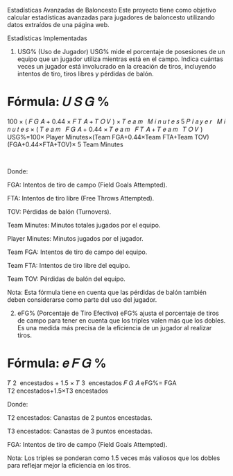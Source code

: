 Estadísticas Avanzadas de Baloncesto
Este proyecto tiene como objetivo calcular estadísticas avanzadas para jugadores de baloncesto utilizando datos extraídos de una página web.

Estadísticas Implementadas
1. USG% (Uso de Jugador)
USG% mide el porcentaje de posesiones de un equipo que un jugador utiliza mientras está en el campo. Indica cuántas veces un jugador está involucrado en la creación de tiros, incluyendo intentos de tiro, tiros libres y pérdidas de balón.

Fórmula:
𝑈
𝑆
𝐺
%
=
100
×
(
𝐹
𝐺
𝐴
+
0.44
×
𝐹
𝑇
𝐴
+
𝑇
𝑂
𝑉
)
×
𝑇
𝑒
𝑎
𝑚
 
𝑀
𝑖
𝑛
𝑢
𝑡
𝑒
𝑠
5
𝑃
𝑙
𝑎
𝑦
𝑒
𝑟
 
𝑀
𝑖
𝑛
𝑢
𝑡
𝑒
𝑠
×
(
𝑇
𝑒
𝑎
𝑚
 
𝐹
𝐺
𝐴
+
0.44
×
𝑇
𝑒
𝑎
𝑚
 
𝐹
𝑇
𝐴
+
𝑇
𝑒
𝑎
𝑚
 
𝑇
𝑂
𝑉
)
USG%=100× 
Player Minutes×(Team FGA+0.44×Team FTA+Team TOV)
(FGA+0.44×FTA+TOV)× 
5
Team Minutes
​
 
​
 
Donde:

FGA: Intentos de tiro de campo (Field Goals Attempted).

FTA: Intentos de tiro libre (Free Throws Attempted).

TOV: Pérdidas de balón (Turnovers).

Team Minutes: Minutos totales jugados por el equipo.

Player Minutes: Minutos jugados por el jugador.

Team FGA: Intentos de tiro de campo del equipo.

Team FTA: Intentos de tiro libre del equipo.

Team TOV: Pérdidas de balón del equipo.

Nota: Esta fórmula tiene en cuenta que las pérdidas de balón también deben considerarse como parte del uso del jugador.

2. eFG% (Porcentaje de Tiro Efectivo)
eFG% ajusta el porcentaje de tiros de campo para tener en cuenta que los triples valen más que los dobles. Es una medida más precisa de la eficiencia de un jugador al realizar tiros.

Fórmula:
𝑒
𝐹
𝐺
%
=
𝑇
2
 encestados
+
1.5
×
𝑇
3
 encestados
𝐹
𝐺
𝐴
eFG%= 
FGA
T2 encestados+1.5×T3 encestados
​
 
Donde:

T2 encestados: Canastas de 2 puntos encestadas.

T3 encestados: Canastas de 3 puntos encestadas.

FGA: Intentos de tiro de campo (Field Goals Attempted).

Nota: Los triples se ponderan como 1.5 veces más valiosos que los dobles para reflejar mejor la eficiencia en los tiros.